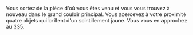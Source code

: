 Vous sortez de la pièce d'où vous êtes venu et vous vous trouvez à nouveau dans le grand couloir principal. Vous apercevez à votre proximité quatre objets qui brillent d'un scintillement jaune. Vous vous en approchez au [335](335).